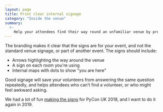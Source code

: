 ```yaml
---
layout: page
title: Print clear internal signage
category: "Inside the venue"
summary:
  >-
    Help your attendees find their way round an unfamiliar venue by providing dedicated, branded signage, with large and clear text.
---
```


The branding makes it clear that the signs are for your event, and not the standard venue signage, or part of another event.
The signs should include:

*   Arrows highlighting the way around the venue
*   A sign on each room you're using
*   Internal maps with dots to show "you are here"

Good signage will save your volunteers from answering the same question repeatedly, and helps attendees who can’t find a volunteer, or who might feel awkward asking.

We had a lot of fun [making the signs](https://alexwlchan.net/2018/09/lessons-in-signage/) for PyCon UK 2018, and I want to do it again in 2019.
